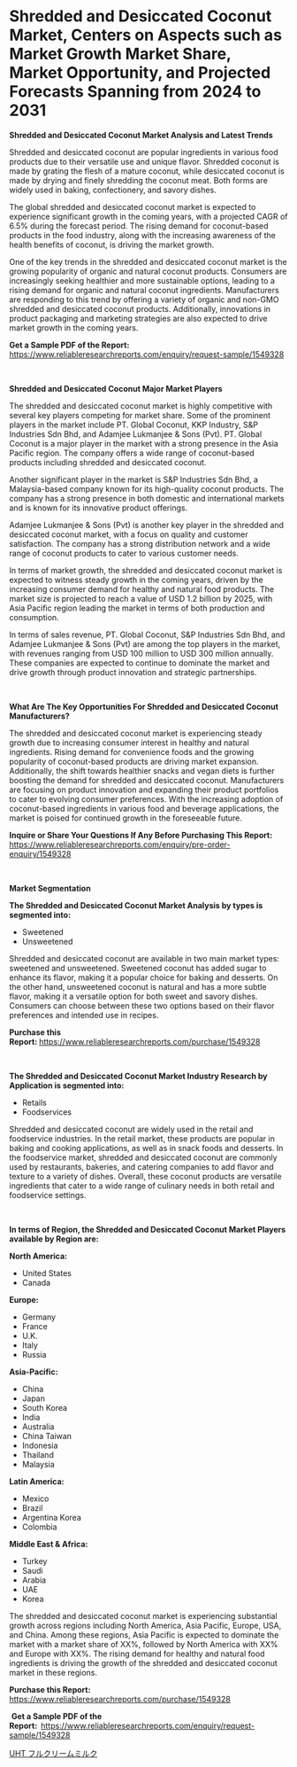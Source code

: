 <p><h1>Shredded and Desiccated Coconut Market, Centers on Aspects such as Market Growth Market Share, Market Opportunity, and Projected Forecasts Spanning from 2024 to 2031</h1></p><p><strong>Shredded and Desiccated Coconut Market Analysis and Latest Trends</strong></p>
<p><p>Shredded and desiccated coconut are popular ingredients in various food products due to their versatile use and unique flavor. Shredded coconut is made by grating the flesh of a mature coconut, while desiccated coconut is made by drying and finely shredding the coconut meat. Both forms are widely used in baking, confectionery, and savory dishes.</p><p>The global shredded and desiccated coconut market is expected to experience significant growth in the coming years, with a projected CAGR of 6.5% during the forecast period. The rising demand for coconut-based products in the food industry, along with the increasing awareness of the health benefits of coconut, is driving the market growth.</p><p>One of the key trends in the shredded and desiccated coconut market is the growing popularity of organic and natural coconut products. Consumers are increasingly seeking healthier and more sustainable options, leading to a rising demand for organic and natural coconut ingredients. Manufacturers are responding to this trend by offering a variety of organic and non-GMO shredded and desiccated coconut products. Additionally, innovations in product packaging and marketing strategies are also expected to drive market growth in the coming years.</p></p>
<p><strong>Get a Sample PDF of the Report:&nbsp;</strong> <a href="https://www.reliableresearchreports.com/enquiry/request-sample/1549328">https://www.reliableresearchreports.com/enquiry/request-sample/1549328</a></p>
<p>&nbsp;</p>
<p><strong>Shredded and Desiccated Coconut Major Market Players</strong></p>
<p><p>The shredded and desiccated coconut market is highly competitive with several key players competing for market share. Some of the prominent players in the market include PT. Global Coconut, KKP Industry, S&P Industries Sdn Bhd, and Adamjee Lukmanjee & Sons (Pvt). PT. Global Coconut is a major player in the market with a strong presence in the Asia Pacific region. The company offers a wide range of coconut-based products including shredded and desiccated coconut.</p><p>Another significant player in the market is S&P Industries Sdn Bhd, a Malaysia-based company known for its high-quality coconut products. The company has a strong presence in both domestic and international markets and is known for its innovative product offerings.</p><p>Adamjee Lukmanjee & Sons (Pvt) is another key player in the shredded and desiccated coconut market, with a focus on quality and customer satisfaction. The company has a strong distribution network and a wide range of coconut products to cater to various customer needs.</p><p>In terms of market growth, the shredded and desiccated coconut market is expected to witness steady growth in the coming years, driven by the increasing consumer demand for healthy and natural food products. The market size is projected to reach a value of USD 1.2 billion by 2025, with Asia Pacific region leading the market in terms of both production and consumption.</p><p>In terms of sales revenue, PT. Global Coconut, S&P Industries Sdn Bhd, and Adamjee Lukmanjee & Sons (Pvt) are among the top players in the market, with revenues ranging from USD 100 million to USD 300 million annually. These companies are expected to continue to dominate the market and drive growth through product innovation and strategic partnerships.</p></p>
<p>&nbsp;</p>
<p><strong>What Are The Key Opportunities For Shredded and Desiccated Coconut Manufacturers?</strong></p>
<p><p>The shredded and desiccated coconut market is experiencing steady growth due to increasing consumer interest in healthy and natural ingredients. Rising demand for convenience foods and the growing popularity of coconut-based products are driving market expansion. Additionally, the shift towards healthier snacks and vegan diets is further boosting the demand for shredded and desiccated coconut. Manufacturers are focusing on product innovation and expanding their product portfolios to cater to evolving consumer preferences. With the increasing adoption of coconut-based ingredients in various food and beverage applications, the market is poised for continued growth in the foreseeable future.</p></p>
<p><strong>Inquire or Share Your Questions If Any Before Purchasing This Report:</strong> <a href="https://www.reliableresearchreports.com/enquiry/pre-order-enquiry/1549328">https://www.reliableresearchreports.com/enquiry/pre-order-enquiry/1549328</a></p>
<p>&nbsp;</p>
<p><strong>Market Segmentation</strong></p>
<p><strong>The Shredded and Desiccated Coconut Market Analysis by types is segmented into:</strong></p>
<p><ul><li>Sweetened</li><li>Unsweetened</li></ul></p>
<p><p>Shredded and desiccated coconut are available in two main market types: sweetened and unsweetened. Sweetened coconut has added sugar to enhance its flavor, making it a popular choice for baking and desserts. On the other hand, unsweetened coconut is natural and has a more subtle flavor, making it a versatile option for both sweet and savory dishes. Consumers can choose between these two options based on their flavor preferences and intended use in recipes.</p></p>
<p><strong>Purchase this Report:&nbsp;</strong><a href="https://www.reliableresearchreports.com/purchase/1549328">https://www.reliableresearchreports.com/purchase/1549328</a></p>
<p>&nbsp;</p>
<p><strong>The Shredded and Desiccated Coconut Market Industry Research by Application is segmented into:</strong></p>
<p><ul><li>Retails</li><li>Foodservices</li></ul></p>
<p><p>Shredded and desiccated coconut are widely used in the retail and foodservice industries. In the retail market, these products are popular in baking and cooking applications, as well as in snack foods and desserts. In the foodservice market, shredded and desiccated coconut are commonly used by restaurants, bakeries, and catering companies to add flavor and texture to a variety of dishes. Overall, these coconut products are versatile ingredients that cater to a wide range of culinary needs in both retail and foodservice settings.</p></p>
<p>&nbsp;</p>
<p><strong>In terms of Region, the Shredded and Desiccated Coconut Market Players available by Region are:</strong></p>
<p>
    <p> <strong> North America: </strong>
        <ul>
            <li>United States</li>
            <li>Canada</li>
        </ul>
        </p> 
    <p> <strong> Europe: </strong>
        <ul>
            <li>Germany</li>
            <li>France</li>
            <li>U.K.</li>
            <li>Italy</li>
            <li>Russia</li>
        </ul>
        </p> 
    <p> <strong> Asia-Pacific: </strong>
        <ul>
            <li>China</li>
            <li>Japan</li>
            <li>South Korea</li>
            <li>India</li>
            <li>Australia</li>
            <li>China Taiwan</li>
            <li>Indonesia</li>
            <li>Thailand</li>
            <li>Malaysia</li>
        </ul>
        </p> 
    <p> <strong> Latin America: </strong>
        <ul>
            <li>Mexico</li>
            <li>Brazil</li>
            <li>Argentina Korea</li>
            <li>Colombia</li>
        </ul>
        </p> 
    <p> <strong> Middle East & Africa: </strong>
        <ul>
            <li>Turkey</li>
            <li>Saudi</li>
            <li>Arabia</li>
            <li>UAE</li>
            <li>Korea</li>
        </ul>
    </p>
    </p>
<p><p>The shredded and desiccated coconut market is experiencing substantial growth across regions including North America, Asia Pacific, Europe, USA, and China. Among these regions, Asia Pacific is expected to dominate the market with a market share of XX%, followed by North America with XX% and Europe with XX%. The rising demand for healthy and natural food ingredients is driving the growth of the shredded and desiccated coconut market in these regions.</p></p>
<p><strong>Purchase this Report: </strong><a href="https://www.reliableresearchreports.com/purchase/1549328">https://www.reliableresearchreports.com/purchase/1549328</a></p>
<p>&nbsp;<strong>Get a Sample PDF of the Report:&nbsp;&nbsp;</strong><a href="https://www.reliableresearchreports.com/enquiry/request-sample/1549328">https://www.reliableresearchreports.com/enquiry/request-sample/1549328</a></p>
<p><strong></strong></p>
<p><p><a href="https://github.com/zekaoe592392/Market-Research-Report-List-1/blob/main/79174355104.md">UHT フルクリームミルク</a></p></p>